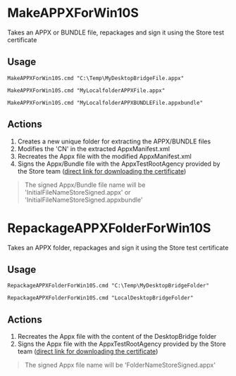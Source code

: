 # MakeAPPXForWin10S
Takes an APPX or BUNDLE file, repackages and sign it using the Store test certificate

## Usage
`MakeAPPXForWin10S.cmd "C:\Temp\MyDesktopBridgeFile.appx"`

`MakeAPPXForWin10S.cmd "MyLocalfolderAPPXFile.appx"`

`MakeAPPXForWin10S.cmd "MyLocalfolderAPPXBUNDLEFile.appxbundle"`

## Actions
1. Creates a new unique folder for extracting the APPX/BUNDLE files
2. Modifies the 'CN' in the extracted AppxManifest.xml
3. Recreates the Appx file with the modified AppxManifest.xml
4. Signs the Appx/Bundle file with the AppxTestRootAgency provided by the Store team ([direct link for downloading the certificate](https://go.microsoft.com/fwlink/?linkid=849018))

> The signed Appx/Bundle file name will be 'InitialFileNameStoreSigned.appx' 
> or
> 'InitialFileNameStoreSigned.appxbundle' 
  
# RepackageAPPXFolderForWin10S
Takes an APPX folder, repackages and sign it using the Store test certificate
## Usage
`RepackageAPPXFolderForWin10S.cmd "C:\Temp\MyDesktopBridgeFolder"`

`RepackageAPPXFolderForWin10S.cmd "LocalDesktopBridgeFolder"`

## Actions
1. Recreates the Appx file with the content of the DesktopBridge folder
2. Signs the Appx file with the AppxTestRootAgency provided by the Store team ([direct link for downloading the certificate](https://go.microsoft.com/fwlink/?linkid=849018))

> The signed Appx file name will be 'FolderNameStoreSigned.appx'
